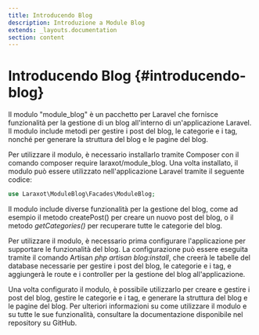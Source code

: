 ```yaml
---
title: Introducendo Blog
description: Introduzione a Module Blog
extends: _layouts.documentation
section: content
---
```


# Introducendo Blog {#introducendo-blog}


Il modulo "module_blog" è un pacchetto per Laravel che fornisce funzionalità per la gestione di un blog all'interno di un'applicazione Laravel. Il modulo include metodi per gestire i post del blog, le categorie e i tag, nonché per generare la struttura del blog e le pagine del blog.

Per utilizzare il modulo, è necessario installarlo tramite Composer con il comando composer require laraxot/module_blog. Una volta installato, il modulo può essere utilizzato nell'applicazione Laravel tramite il seguente codice:

```php
use Laraxot\ModuleBlog\Facades\ModuleBlog;
```

Il modulo include diverse funzionalità per la gestione del blog, come ad esempio il metodo createPost() per creare un nuovo post del blog, o il metodo *getCategories()* per recuperare tutte le categorie del blog.

Per utilizzare il modulo, è necessario prima configurare l'applicazione per supportare le funzionalità del blog. La configurazione può essere eseguita tramite il comando Artisan *php artisan blog:install*, che creerà le tabelle del database necessarie per gestire i post del blog, le categorie e i tag, e aggiungerà le route e i controller per la gestione del blog all'applicazione.

Una volta configurato il modulo, è possibile utilizzarlo per creare e gestire i post del blog, gestire le categorie e i tag, e generare la struttura del blog e le pagine del blog. Per ulteriori informazioni su come utilizzare il modulo e su tutte le sue funzionalità, consultare la documentazione disponibile nel repository su GitHub.
